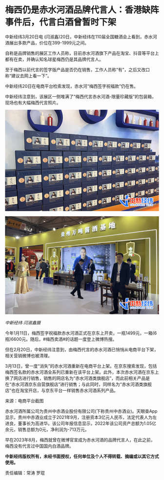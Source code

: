 # 梅西仍是赤水河酒品牌代言人：香港缺阵事件后，代言白酒曾暂时下架

中新经纬3月20日电 (闫淑鑫)20日，中新经纬在110届全国糖酒会上看到，赤水河酒展出多款产品，价位在399-1999元之间。

自称是品牌销售的展区工作人员称，目前赤水河酒旗下产品在淘宝、抖音等平台上都有在卖，并确认知名球星梅西仍是其品牌代言人。

至于梅西以前代言的签字版产品是否仍在销售，工作人员称“有”，之后又改口称“建议去网上看一下”。

中新经纬20日在电商平台检索发现，赤水河“梅西签字祝福款”仍在售。

中新经纬注意到，该展区一侧堆满了“梅西代言赤水河酒-限量珍藏版”的包装箱，现场也有大幅梅西代言照片。

![a25562f9017badc99ccc4da7366d8200.jpg](https://raw.githubusercontent.com/qqhsx/qqnews_image/main/2024/03/20/梅西仍是赤水河酒品牌代言人：香港缺阵事件后，代言白酒曾暂时下架/a25562f9017badc99ccc4da7366d8200.jpg)

![aac90ddd2e562d25dd79d4ea0bcc60e9.jpg](https://raw.githubusercontent.com/qqhsx/qqnews_image/main/2024/03/20/梅西仍是赤水河酒品牌代言人：香港缺阵事件后，代言白酒曾暂时下架/aac90ddd2e562d25dd79d4ea0bcc60e9.jpg)

_中新经纬 闫淑鑫摄_

今年1月11日，梅西签字祝福款赤水河酒正式在京东上开卖，一瓶1499元，一箱(6瓶)6600元。随后，#梅西卖酒#的话题一度登上微博热搜。

但在2月20日，中新经纬注意到，由梅西代言的赤水河酒已悄悄从电商平台下架，相关营销微博也被清理。

3月13日，曾一度“消失”的赤水河酒重新在电商平台上架。在京东搜索发现，包括梅西签名款的赤水河酒全系列已重新在该平台上架。此外，本次赤水河酒在京东上换了网店进行销售，销售的网店名为“赤水河酒类旗舰店”，而此前相关产品是在“赤水河酒京东自营旗舰店”进行销售；与此同时，同样名为“赤水河酒类旗舰店”也在淘宝开店，与京东平台一样销售赤水河酒系列产品。

来源：电商平台截图

赤水河酒所属公司为贵州中赤酒业股份有限公司(下称贵州中赤酒业)。天眼查App显示，贵州中赤酒业成立于2021年9月，注册资本3亿元人民币，法定代表人为左进良，董事长为高进华。该公司年报信息显示，2022年该公司资产总额为1.05亿余元，销售总额为0元，净利润为-713万元。

早在2023年8月，梅西就曾在微博官宣成为赤水河酒的品牌代言人，在此之前，梅西没有代言过中国国内白酒品牌。

**中新经纬版权所有，未经书面授权，任何单位及个人不得转载、摘编或以其它方式使用。**

责任编辑：常涛 罗琨

